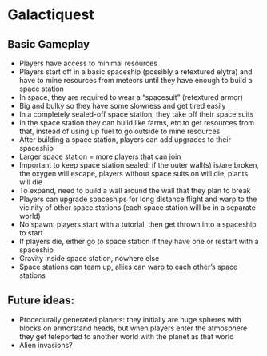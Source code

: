 # Galactiquest

## Basic Gameplay
* Players have access to minimal resources
* Players start off in a basic spaceship (possibly a retextured elytra) and have to mine resources from meteors until they have enough to build a space station
* In space, they are required to wear a “spacesuit” (retextured armor)
* Big and bulky so they have some slowness and get tired easily
* In a completely sealed-off space station, they take off their space suits
* In the space station they can build like farms, etc to get resources from that, instead of using up fuel to go outside to mine resources
* After building a space station, players can add upgrades to their spaceship
* Larger space station = more players that can join
* Important to keep space station sealed: if the outer wall(s) is/are broken, the oxygen will escape, players without space suits on will die, plants will die
* To expand, need to build a wall around the wall that they plan to break
* Players can upgrade spaceships for long distance flight and warp to the vicinity of other space stations (each space station will be in a separate world)
* No spawn: players start with a tutorial, then get thrown into a spaceship to start
* If players die, either go to space station if they have one or restart with a spaceship
* Gravity inside space station, nowhere else
* Space stations can team up, allies can warp to each other’s space stations

## Future ideas:
* Procedurally generated planets: they initially are huge spheres with blocks on armorstand heads, but when players enter the atmosphere they get teleported to another world with the planet as that world
* Alien invasions?
